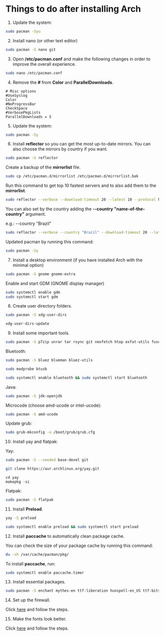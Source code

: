 # Things to do after installing Arch

1. Update the system:

```bash
sudo pacman -Syu
```

2. Install nano (or other text editor)

```bash
sudo pacman -S nano git 
```

3. Open **/etc/pacman.conf** and make the following changes in order to improve the overall experience.

```bash
sudo nano /etc/pacman.conf
```

4. Remove the **#** from **Color** and **ParallelDownloads**. 

```plaintext
# Misc options
#UseSyslog
Color
#NoProgressBar
CheckSpace
#VerbosePkgLists
ParallelDownloads = 5
```

5. Update the system:
```bash
sudo pacman -Sy
```

6. Install **reflector** so you can get the most up-to-date mirrors. You can also choose the mirrors by country if you want.

```bash
sudo pacman -S reflector
```

Create a backup of the **mirrorlist** file.

```bash
sudo cp /etc/pacman.d/mirrorlist /etc/pacman.d/mirrorlist.bak
```

Run this command to get top 10 fastest servers and to also add them to the **mirrorlist**.

```bash
sudo reflector --verbose --download-timeout 20 --latest 10 --protocol https --sort rate --save /etc/pacman.d/mirrorlist
```

You can also set by the country adding the **--country "name-of-the-country"** argument.

e.g.: --country "Brazil"

```bash
sudo reflector --verbose --country "Brazil" --download-timeout 20 --latest 10 --protocol https --sort rate --save /etc/pacman.d/mirrorlist
```

Updated pacman by running this command:

```bash
sudo pacman -Sy
```

7. Install a desktop environment (if you have installed Arch with the minimal option)

```bash
sudo pacman -S gnome gnome-extra
```
Enable and start GDM (GNOME display manager)

```bash
sudo systemctl enable gdm
sudo systemctl start gdm
```

8. Create user directory folders.

```bash
sudo pacman -S xdg-user-dirs
```

```bash
xdg-user-dirs-update
```

9. Install some important tools.

```bash
sudo pacman -S p7zip unrar tar rsync git neofetch htop exfat-utils fuse-exfat ntfs-3g flac jasper aria2  
```

Bluetooth:

```bash
sudo pacman -S bluez blueman bluez-utils
```
```bash
sudo modprobe btusb
```
```bash
sudo systemctl enable bluetooth && sudo systemctl start bluetooth
```

Java:

```bash
sudo pacman -S jdk-openjdk
```

Microcode (choose amd-ucode or intel-ucode):

```bash
sudo pacman -S amd-ucode
```

Update grub:

```bash
sudo grub-mkconfig -o /boot/grub/grub.cfg
```

10. Install yay and flatpak:

Yay:

```bash
sudo pacman -S --needed base-devel git
```

```bash
git clone https://aur.archlinux.org/yay.git
```

```plaintext
cd yay
makepkg -si
```

Flatpak:

```bash
sudo pacman -S flatpak
```

11. Install **Preload**.

```bash
yay -S preload
```

```bash
sudo systemctl enable preload && sudo systemctl start preload
```

12. Install **paccache** to automatically clean package cache.

You can check the size of your package cache by running this command:

```bash
du -sh /var/cache/pacman/pkg/
```

To install **paccache**, run: 

```bash
sudo systemctl enable paccache.timer
```

13. Install essential packages.

```bash
sudo pacman -S enchant mythes-en ttf-liberation hunspell-en_US ttf-bitstream-vera pkgstats adobe-source-sans-pro-fonts gst-plugins-good ttf-droid ttf-dejavu aspell-en icedtea-web gst-libav ttf-ubuntu-font-family ttf-anonymous-pro jre8-openjdk languagetool libmythes 
```

14. Set up the firewall.

Click [here](https://github.com/eloymelo/linux-documentation/blob/main/Firewall/firewall-settings.md) and follow the steps.

15. Make the fonts look better.

Click [here](https://github.com/eloymelo/linux-documentation/blob/main/Fonts/fonts.md) and follow the steps.